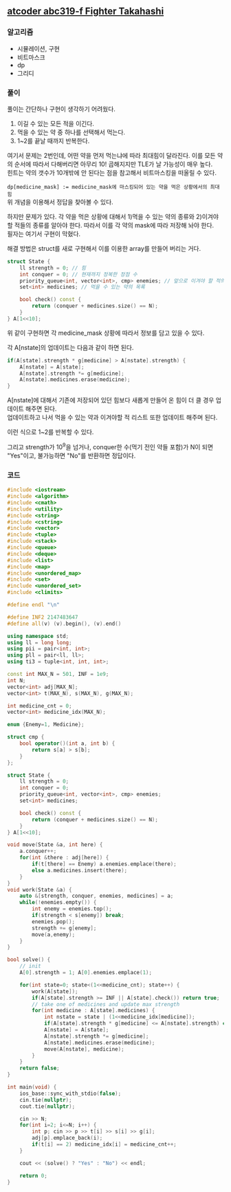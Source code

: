 ## [atcoder abc319-f Fighter Takahashi](https://atcoder.jp/contests/abc319/tasks/abc319_f)

### 알고리즘
- 시뮬레이션, 구현
- 비트마스크
- dp
- 그리디

### 풀이
풀이는 간단하나 구현이 생각하기 어려웠다.

1. 이길 수 있는 모든 적을 이긴다.
2. 먹을 수 있는 약 중 하나를 선택해서 먹는다. 
3. 1~2를 끝날 때까지 반복한다.

여기서 문제는 2번인데, 어떤 약을 먼저 먹는냐에 따라 최대힘이 달라진다. 이를 모든 약의 순서에 따라서 다해버리면 아무리 10! 곱해지지만 TLE가 날 가능성이 매우 높다.  
힌트는 약의 갯수가 10개밖에 안 된다는 점을 참고해서 비트마스킹을 떠올릴 수 있다.

`dp[medicine_mask] := medicine_mask에 마스킹되어 있는 약을 먹은 상황에서의 최대 힘`  
위 개념을 이용해서 정답을 찾아볼 수 있다.

하지만 문제가 있다. 각 약을 먹은 상황에 대해서 1)먹을 수 있는 약의 종류와 2)이겨야 할 적들의 종류를 알아야 한다. 따라서 이를 각 약의 mask에 따라 저장해 놔야 한다.  
필자는 여기서 구현이 막혔다.

해결 방법은 struct를 새로 구현해서 이를 이용한 array를 만들어 버리는 거다.
```c++
struct State {
    ll strength = 0; // 힘
    int conquer = 0; // 현재까지 정복한 정점 수
    priority_queue<int, vector<int>, cmp> enemies; // 앞으로 이겨야 할 적의 목록
    set<int> medicines; // 먹을 수 있는 약의 목록

    bool check() const {
        return (conquer + medicines.size() == N);
    }
} A[1<<10];
```
위 같이 구현하면 각 medicine_mask 상황에 따라서 정보를 담고 있을 수 있다.

각 A[nstate]의 업데이트는 다음과 같이 하면 된다.
```c++
if(A[state].strength * g[medicine] > A[nstate].strength) {
    A[nstate] = A[state];
    A[nstate].strength *= g[medicine];
    A[nstate].medicines.erase(medicine);
}
```
A[nstate]에 대해서 기존에 저장되어 있던 힘보다 새롭게 만들어 온 힘이 더 클 경우 업데이트 해주면 된다.  
업데이트하고 나서 먹을 수 있는 약과 이겨야할 적 리스트 또한 업데이트 해주며 된다.

이런 식으로 1~2를 반복할 수 있다.

그리고 strength가 $10^9$을 넘거나, conquer한 수(먹기 전인 약들 포함)가 N이 되면 "Yes"이고, 불가능하면 "No"를 반환하면 정답이다.  

### 코드
```c++
#include <iostream>
#include <algorithm>
#include <cmath>
#include <utility>
#include <string>
#include <cstring>
#include <vector>
#include <tuple>
#include <stack>
#include <queue>
#include <deque>
#include <list>
#include <map>
#include <unordered_map>
#include <set>
#include <unordered_set>
#include <climits>

#define endl "\n"

#define INF2 2147483647
#define all(v) (v).begin(), (v).end()

using namespace std;
using ll = long long;
using pii = pair<int, int>;
using pll = pair<ll, ll>;
using ti3 = tuple<int, int, int>;

const int MAX_N = 501, INF = 1e9;
int N;
vector<int> adj[MAX_N];
vector<int> t(MAX_N), s(MAX_N), g(MAX_N);

int medicine_cnt = 0;
vector<int> medicine_idx(MAX_N);

enum {Enemy=1, Medicine};

struct cmp {
    bool operator()(int a, int b) {
        return s[a] > s[b];
    }
};

struct State {
    ll strength = 0;
    int conquer = 0;
    priority_queue<int, vector<int>, cmp> enemies;
    set<int> medicines;

    bool check() const {
        return (conquer + medicines.size() == N);
    }
} A[1<<10];

void move(State &a, int here) {
    a.conquer++;
    for(int &there : adj[here]) {
        if(t[there] == Enemy) a.enemies.emplace(there);
        else a.medicines.insert(there);
    }
}
void work(State &a) {
    auto &[strength, conquer, enemies, medicines] = a;
    while(!enemies.empty()) {
        int enemy = enemies.top();
        if(strength < s[enemy]) break;
        enemies.pop();
        strength += g[enemy];
        move(a,enemy);
    }
}

bool solve() {
    // init
    A[0].strength = 1; A[0].enemies.emplace(1);

    for(int state=0; state<(1<<medicine_cnt); state++) {
        work(A[state]);
        if(A[state].strength >= INF || A[state].check()) return true;
        // take one of medicines and update max strength
        for(int medicine : A[state].medicines) {
            int nstate = state | (1<<medicine_idx[medicine]);
            if(A[state].strength * g[medicine] <= A[nstate].strength) continue;
            A[nstate] = A[state];
            A[nstate].strength *= g[medicine];
            A[nstate].medicines.erase(medicine);
            move(A[nstate], medicine);
        }
    }
    return false;
}

int main(void) {
    ios_base::sync_with_stdio(false);
    cin.tie(nullptr);
    cout.tie(nullptr);

    cin >> N;
    for(int i=2; i<=N; i++) {
        int p; cin >> p >> t[i] >> s[i] >> g[i];
        adj[p].emplace_back(i);
        if(t[i] == 2) medicine_idx[i] = medicine_cnt++;
    }

    cout << (solve() ? "Yes" : "No") << endl;

    return 0;
}
```